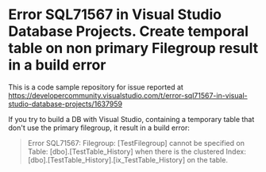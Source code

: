 # Error SQL71567 in Visual Studio Database Projects. Create temporal table on non primary Filegroup result in a build error
This is a code sample repository for issue reported at
https://developercommunity.visualstudio.com/t/error-sql71567-in-visual-studio-database-projects/1637959

If you try to build a DB with Visual Studio, containing a temporary table that don't use the primary filegroup, it result in a build error:

>Error SQL71567: Filegroup: [TestFilegroup] cannot be specified on Table: [dbo].[TestTable_History] when there is the clustered Index: [dbo].[TestTable_History].[ix_TestTable_History] on the table.
